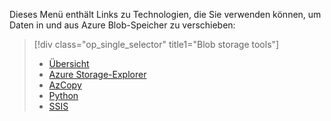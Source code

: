 <!-- Guidance on technologies used to move data to and/or from Azure Blob storage are linked here:
-->
Dieses Menü enthält Links zu Technologien, die Sie verwenden können, um Daten in und aus Azure Blob-Speicher zu verschieben:

> [!div class="op_single_selector" title1="Blob storage tools"]
> * [Übersicht](../articles/machine-learning/team-data-science-process/move-azure-blob.md)
> * [Azure Storage-Explorer](../articles/machine-learning/team-data-science-process/move-data-to-azure-blob-using-azure-storage-explorer.md)
> * [AzCopy](../articles/machine-learning/team-data-science-process/move-data-to-azure-blob-using-azcopy.md)
> * [Python](../articles/machine-learning/team-data-science-process/move-data-to-azure-blob-using-python.md)
> * [SSIS](../articles/machine-learning/team-data-science-process/move-data-to-azure-blob-using-ssis.md)
> 
> 



